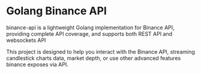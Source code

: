 # Golang Binance API
binance-api is a lightweight Golang implementation for Binance API, providing complete API coverage, and supports both REST API and websockets API

This project is designed to help you interact with the Binance API, streaming candlestick charts data, market depth, or use other advanced features binance exposes via API. 

